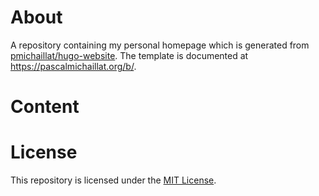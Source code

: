 # About

A repository containing my personal homepage which is generated from [pmichaillat/hugo-website](https://github.com/pmichaillat/hugo-website). The template is documented at https://pascalmichaillat.org/b/.

# Content



# License

This repository is licensed under the [MIT License](LICENSE.md).
